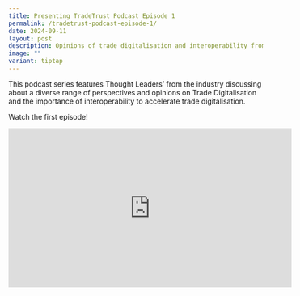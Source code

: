 ```yaml
---
title: Presenting TradeTrust Podcast Episode 1
permalink: /tradetrust-podcast-episode-1/
date: 2024-09-11
layout: post
description: Opinions of trade digitalisation and interoperability from industry leaders
image: ""
variant: tiptap
---
```

<p>This podcast series features Thought Leaders’ from the industry discussing
about a diverse range of perspectives and opinions on Trade Digitalisation
and the importance of interoperability to accelerate trade digitalisation.</p>
<p>Watch the first episode!</p>
<p></p>
<div class="iframe-wrapper">
<iframe height="315" width="560" allowfullscreen="true" frameborder="0" src="https://www.youtube.com/embed/AlYD2km8kkQ?si=bYZKe3S5WsXa2R-7"></iframe>
</div>
<p></p>